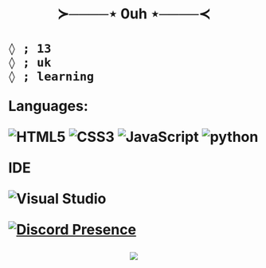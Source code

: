 <h1 align=center>≻────⋆ 0uh ⋆────≺<h1>


```
◊ ; 13
◊ ; uk
◊ ; learning
```

  <p u>Languages:<p>

![HTML5](https://img.shields.io/badge/html%205-grey?style=for-the-badge&logo=html5&logoColor=white&labelColor=8E2DE2)
![CSS3](https://img.shields.io/badge/css%203-grey?style=for-the-badge&logo=css3&logoColor=white&labelColor=8E2DE2)
![JavaScript](https://img.shields.io/badge/-JavaScript-grey?style=for-the-badge&logo=javascript&logoColor=white&labelColor=8E2DE2)
![python](https://img.shields.io/badge/-python-grey?style=for-the-badge&logo=python&logoColor=white&labelColor=8E2DE2)

  <p>IDE</p>

<img alt="Visual Studio" src="https://img.shields.io/badge/-Visual_Studio-750098?style=flat-square&logo=visual-studio&logoColor=white" />

[![Discord Presence](https://lanyard-profile-readme.vercel.app/api/507679487672975401)](https://discord.com/users/507679487672975401)
<br>
<p align="center">
<img src="https://visitor-badge.laobi.icu/badge?page_id=0uh" id="counter" align="center">
  </p>
